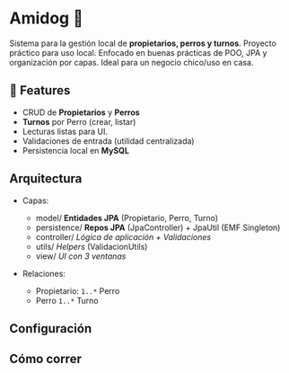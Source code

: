 # Amidog 🐶

Sistema para la gestión local de **propietarios, perros y turnos**. Proyecto práctico para uso local.
Enfocado en buenas prácticas de POO, JPA y organización por capas. Ideal para un negocio chico/uso en casa.

## 🚀 Features

- CRUD de **Propietarios** y **Perros**
- **Turnos** por Perro (crear, listar)
- Lecturas listas para UI.
- Validaciones de entrada (utilidad centralizada)
- Persistencia local en **MySQL**

## Arquitectura

- Capas:
  - model/ **Entidades JPA** (Propietario, Perro, Turno)
  - persistence/ **Repos JPA** (JpaController) + JpaUtil (EMF Singleton)
  - controller/ *Lógica de aplicación + Validaciones*
  - utils/ *Helpers* (ValidacionUtils)
  - view/ *UI con 3 ventanas*

- Relaciones:
  - Propietario: `1..*` Perro
  - Perro `1..*` Turno

## Configuración

## Cómo correr